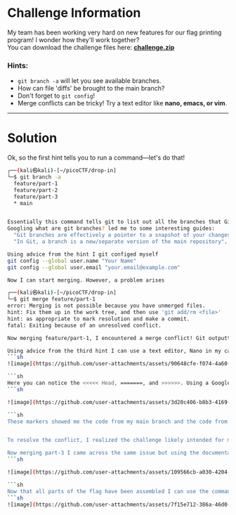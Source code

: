 # Challenge Information

My team has been working very hard on new features for our flag printing program! I wonder how they'll work together?  
You can download the challenge files here: **[challenge.zip](#)**  

### Hints:
- `git branch -a` will let you see available branches.  
- How can file 'diffs' be brought to the main branch?  
- Don't forget to `git config`!  
- Merge conflicts can be tricky! Try a text editor like **nano, emacs, or vim**.  

---

# Solution

Ok, so the first hint tells you to run a command—let's do that!  

```sh
┌──(kali㉿kali)-[~/picoCTF/drop-in]
└─$ git branch -a
  feature/part-1
  feature/part-2
  feature/part-3
  * main


Essentially this command tells git to list out all the branches that Git knows about
Googling what are git branches? led me to some interesting guides:
  "Git branches are effectively a pointer to a snapshot of your changes" https://www.atlassian.com/git/tutorials/usingbranches
  "In Git, a branch is a new/separate version of the main repository". - https://www.w3schools.com/git/git_branch.asp?remote=github

Using advice from the hint I git configed myself 
git config --global user.name "Your Name"
git config --global user.email "your.email@example.com"

Now I can start merging. However, a problem arises

┌──(kali㉿kali)-[~/picoCTF/drop-in]
└─$ git merge feature/part-1
error: Merging is not possible because you have unmerged files.
hint: Fix them up in the work tree, and then use 'git add/rm <file>'
hint: as appropriate to mark resolution and make a commit.
fatal: Exiting because of an unresolved conflict.

Now merging feature/part-1, I encountered a merge conflict! Git outputted an error,

Using advice from the third hint I can use a text editor, Nano in my case, to edit the file (flag.py)
```sh
![image](https://github.com/user-attachments/assets/90648cfe-f074-4a60-96d1-1ad7a3cc67bf)

```sh
Here you can notice the <<<<< Head, =======, and >>>>>>. Using a Google search I came across good advice regarding this
```sh

![image](https://github.com/user-attachments/assets/3d20c406-b8b3-4169-a8d7-abf3e1ed15c4)

```sh
These markers showed me the code from my main branch and the code from the feature/part-1 branch that was in conflict


To resolve the conflict, I realized the challenge likely intended for me to combine the flag parts from different branches 

Now merging part-3 I came across the same issue but using the documentation I researched prior I can resolve this easily!
```sh

![image](https://github.com/user-attachments/assets/109566cb-a030-4204-b825-ae603db2f4b8)

```sh
Now that all parts of the flag have been assembled I can use the command "python3" to run the .py file!
```sh
![image](https://github.com/user-attachments/assets/7f15e712-386a-46d0-a27a-b6a1f5485145)
